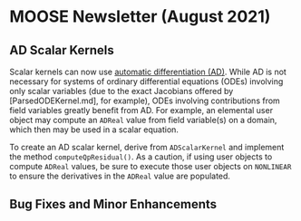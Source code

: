 # MOOSE Newsletter (August 2021)

## AD Scalar Kernels

Scalar kernels can now use [automatic differentiation (AD)](automatic_differentiation/index.md).
While AD is not necessary for systems of ordinary differential equations (ODEs)
involving only scalar variables (due to the exact Jacobians offered by
[ParsedODEKernel.md], for example), ODEs involving contributions from field
variables greatly benefit from AD. For example, an elemental user object may
compute an `ADReal` value from field variable(s) on a domain, which then may
be used in a scalar equation.

To create an AD scalar kernel, derive from `ADScalarKernel` and implement the
method `computeQpResidual()`. As a caution, if using user objects to compute
`ADReal` values, be sure to execute those user objects on `NONLINEAR` to
ensure the derivatives in the `ADReal` value are populated.

## Bug Fixes and Minor Enhancements
